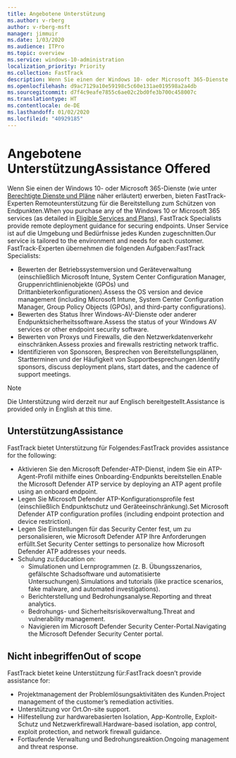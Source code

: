 ```yaml
---
title: Angebotene Unterstützung
ms.author: v-rberg
author: v-rberg-msft
manager: jimmuir
ms.date: 1/03/2020
ms.audience: ITPro
ms.topic: overview
ms.service: windows-10-administration
localization_priority: Priority
ms.collection: FastTrack
description: Wenn Sie einen der Windows 10- oder Microsoft 365-Dienste erwerben, bieten FastTrack-Experten Remoteunterstützung für die Bereitstellung zum Schützen von Endpunkten. Unser Service ist auf die Umgebung und Bedürfnisse jedes Kunden zugeschnitten.
ms.openlocfilehash: d9ac7129a10e59198c5c60e131ae019598a2a4db
ms.sourcegitcommit: d7f4c9eafe7855c6ae02c2bd0fe3b700c458007c
ms.translationtype: HT
ms.contentlocale: de-DE
ms.lasthandoff: 01/02/2020
ms.locfileid: "40929185"
---
```

# <a name="assistance-offered"></a><span data-ttu-id="6b78f-104">Angebotene Unterstützung</span><span class="sxs-lookup"><span data-stu-id="6b78f-104">Assistance Offered</span></span>  

<span data-ttu-id="6b78f-105">Wenn Sie einen der Windows 10- oder Microsoft 365-Dienste (wie unter [Berechtigte Dienste und Pläne](M365-eligible-services-and-plans.md) näher erläutert) erwerben, bieten FastTrack-Experten Remoteunterstützung für die Bereitstellung zum Schützen von Endpunkten.</span><span class="sxs-lookup"><span data-stu-id="6b78f-105">When you purchase any of the Windows 10 or Microsoft 365 services (as detailed in [Eligible Services and Plans](M365-eligible-services-and-plans.md)), FastTrack Specialists provide remote deployment guidance for securing endpoints.</span></span> <span data-ttu-id="6b78f-106">Unser Service ist auf die Umgebung und Bedürfnisse jedes Kunden zugeschnitten.</span><span class="sxs-lookup"><span data-stu-id="6b78f-106">Our service is tailored to the environment and needs for each customer.</span></span> <span data-ttu-id="6b78f-107">FastTrack-Experten übernehmen die folgenden Aufgaben:</span><span class="sxs-lookup"><span data-stu-id="6b78f-107">FastTrack Specialists:</span></span>
- <span data-ttu-id="6b78f-108">Bewerten der Betriebssystemversion und Geräteverwaltung (einschließlich Microsoft Intune, System Center Configuration Manager, Gruppenrichtlinienobjekte (GPOs) und Drittanbieterkonfigurationen).</span><span class="sxs-lookup"><span data-stu-id="6b78f-108">Assess the OS version and device management (including Microsoft Intune, System Center Configuration Manager, Group Policy Objects (GPOs), and third-party configurations).</span></span>
- <span data-ttu-id="6b78f-109">Bewerten des Status Ihrer Windows-AV-Dienste oder anderer Endpunktsicherheitssoftware.</span><span class="sxs-lookup"><span data-stu-id="6b78f-109">Assess the status of your Windows AV services or other endpoint security software.</span></span>
- <span data-ttu-id="6b78f-110">Bewerten von Proxys und Firewalls, die den Netzwerkdatenverkehr einschränken.</span><span class="sxs-lookup"><span data-stu-id="6b78f-110">Assess proxies and firewalls restricting network traffic.</span></span>
- <span data-ttu-id="6b78f-111">Identifizieren von Sponsoren, Besprechen von Bereitstellungsplänen, Startterminen und der Häufigkeit von Supportbesprechungen.</span><span class="sxs-lookup"><span data-stu-id="6b78f-111">Identify sponsors, discuss deployment plans, start dates, and the cadence of support meetings.</span></span>

> [!NOTE]
> <span data-ttu-id="6b78f-112">Die Unterstützung wird derzeit nur auf Englisch bereitgestellt.</span><span class="sxs-lookup"><span data-stu-id="6b78f-112">Assistance is provided only in English at this time.</span></span> 

## <a name="assistance"></a><span data-ttu-id="6b78f-113">Unterstützung</span><span class="sxs-lookup"><span data-stu-id="6b78f-113">Assistance</span></span>

<span data-ttu-id="6b78f-114">FastTrack bietet Unterstützung für Folgendes:</span><span class="sxs-lookup"><span data-stu-id="6b78f-114">FastTrack provides assistance for the following:</span></span>
- <span data-ttu-id="6b78f-115">Aktivieren Sie den Microsoft Defender-ATP-Dienst, indem Sie ein ATP-Agent-Profil mithilfe eines Onboarding-Endpunkts bereitstellen.</span><span class="sxs-lookup"><span data-stu-id="6b78f-115">Enable the Microsoft Defender ATP service by deploying an ATP agent profile using an onboard endpoint.</span></span>
- <span data-ttu-id="6b78f-116">Legen Sie Microsoft Defender ATP-Konfigurationsprofile fest (einschließlich Endpunktschutz und Geräteeinschränkung).</span><span class="sxs-lookup"><span data-stu-id="6b78f-116">Set Microsoft Defender ATP configuration profiles (including endpoint protection and device restriction).</span></span>
- <span data-ttu-id="6b78f-117">Legen Sie Einstellungen für das Security Center fest, um zu personalisieren, wie Microsoft Defender ATP Ihre Anforderungen erfüllt.</span><span class="sxs-lookup"><span data-stu-id="6b78f-117">Set Security Center settings to personalize how Microsoft Defender ATP addresses your needs.</span></span>
- <span data-ttu-id="6b78f-118">Schulung zu:</span><span class="sxs-lookup"><span data-stu-id="6b78f-118">Education on:</span></span>
    - <span data-ttu-id="6b78f-119">Simulationen und Lernprogrammen (z. B. Übungsszenarios, gefälschte Schadsoftware und automatisierte Untersuchungen).</span><span class="sxs-lookup"><span data-stu-id="6b78f-119">Simulations and tutorials (like practice scenarios, fake malware, and automated investigations).</span></span>
    - <span data-ttu-id="6b78f-120">Berichterstellung und Bedrohungsanalyse.</span><span class="sxs-lookup"><span data-stu-id="6b78f-120">Reporting and threat analytics.</span></span>
    - <span data-ttu-id="6b78f-121">Bedrohungs- und Sicherheitsrisikoverwaltung.</span><span class="sxs-lookup"><span data-stu-id="6b78f-121">Threat and vulnerability management.</span></span>
    - <span data-ttu-id="6b78f-122">Navigieren im Microsoft Defender Security Center-Portal.</span><span class="sxs-lookup"><span data-stu-id="6b78f-122">Navigating the Microsoft Defender Security Center portal.</span></span>

## <a name="out-of-scope"></a><span data-ttu-id="6b78f-123">Nicht inbegriffen</span><span class="sxs-lookup"><span data-stu-id="6b78f-123">Out of scope</span></span>

<span data-ttu-id="6b78f-124">FastTrack bietet keine Unterstützung für:</span><span class="sxs-lookup"><span data-stu-id="6b78f-124">FastTrack doesn’t provide assistance for:</span></span>
- <span data-ttu-id="6b78f-125">Projektmanagement der Problemlösungsaktivitäten des Kunden.</span><span class="sxs-lookup"><span data-stu-id="6b78f-125">Project management of the customer’s remediation activities.</span></span>
- <span data-ttu-id="6b78f-126">Unterstützung vor Ort.</span><span class="sxs-lookup"><span data-stu-id="6b78f-126">On-site support.</span></span>
- <span data-ttu-id="6b78f-127">Hilfestellung zur hardwarebasierten Isolation, App-Kontrolle, Exploit-Schutz und Netzwerkfirewall.</span><span class="sxs-lookup"><span data-stu-id="6b78f-127">Hardware-based isolation, app control, exploit protection, and network firewall guidance.</span></span>
- <span data-ttu-id="6b78f-128">Fortlaufende Verwaltung und Bedrohungsreaktion.</span><span class="sxs-lookup"><span data-stu-id="6b78f-128">Ongoing management and threat response.</span></span>


